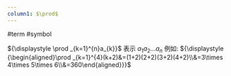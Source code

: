 ```yaml
---
column1: $\prod$
---
```

#term #symbol 

${\displaystyle \prod _{k=1}^{n}a_{k}}$ 表示 ${\displaystyle a_{1}a_{2}\ldots a_{n}}$ 
例如:
${\displaystyle {\begin{aligned}\prod _{k=1}^{4}(k+2)&=(1+2)(2+2)(3+2)(4+2)\\&=3\times 4\times 5\times 6\\&=360\end{aligned}}}$